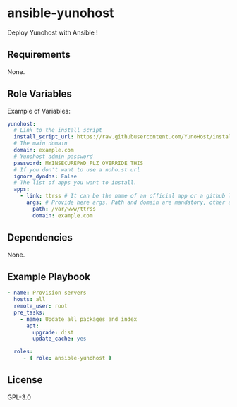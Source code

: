 ansible-yunohost
=========

Deploy Yunohost with Ansible !

Requirements
------------

None.

Role Variables
--------------

Example of Variables:
```yml
yunohost:
  # Link to the install script
  install_script_url: https://raw.githubusercontent.com/YunoHost/install_script/master/install_yunohost
  # The main domain
  domain: example.com
  # Yunohost admin password
  password: MYINSECUREPWD_PLZ_OVERRIDE_THIS
  # If you don't want to use a noho.st url
  ignore_dyndns: False
  # The list of apps you want to install.
  apps:
    - link: ttrss # It can be the name of an official app or a github link
      args: # Provide here args. Path and domain are mandatory, other args depend of the app.
        path: /var/www/ttrss
        domain: example.com
```

Dependencies
------------

None.

Example Playbook
----------------
```yml
- name: Provision servers
  hosts: all
  remote_user: root
  pre_tasks:
    - name: Update all packages and index
      apt:
        upgrade: dist
        update_cache: yes

  roles:
     - { role: ansible-yunohost }
```

License
-------

GPL-3.0
